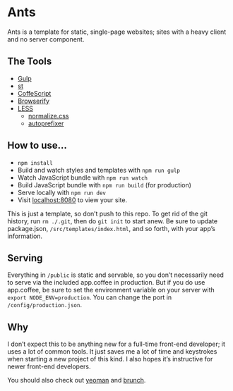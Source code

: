 Ants
====

Ants is a template for static, single-page websites; sites with a heavy
client and no server component.


## The Tools

- [Gulp](http://gulpjs.com/)
- [st](https://github.com/isaacs/st)
- [CoffeScript](http://coffeescript.org/)
- [Browserify](http://browserify.org/)
- [LESS](http://lesscss.org/)
  - [normalize.css](http://necolas.github.io/normalize.css/)
  - [autoprefixer](https://github.com/less/less-plugin-autoprefix)


## How to use…

- `npm install`
- Build and watch styles and templates with `npm run gulp`
- Watch JavaScript bundle with `npm run watch`
- Build JavaScript bundle with `npm run build` (for production)
- Serve locally with `npm run dev`
- Visit [localhost:8080](http://localhost:8080) to view your site.

This is just a template, so don’t push to this repo. To get rid of the git
history, run `rm ./.git`, then do `git init` to start anew. Be sure to update
package.json, `/src/templates/index.html`, and so forth, with your app’s
information.


## Serving

Everything in `/public` is static and servable, so you don’t necessarily
need to serve via the included app.coffee in production. But if you do use
app.coffee, be sure to set the environment variable on your server with
`export NODE_ENV=production`. You can change the port in
`/config/production.json`.


## Why

I don’t expect this to be anything new for a full-time front-end developer; it
uses a lot of common tools. It just saves me a lot of time and keystrokes when
starting a new project of this kind. I also hopes it’s instructive for newer
front-end developers.

You should also check out [yeoman](http://yeoman.io/) and
[brunch](http://brunch.io/).

